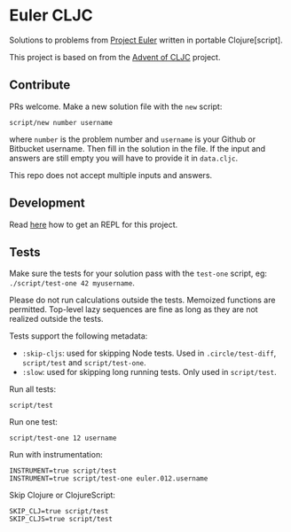 # Euler CLJC

Solutions to problems from [Project Euler](https://projecteuler.net) written in portable Clojure[script].

This project is based on from the [Advent of CLJC](https://github.com/borkdude/advent-of-cljc) project.

## Contribute

PRs welcome. Make a new solution file with the `new` script:

    script/new number username

where `number` is the problem number and `username` is your Github or Bitbucket username. Then fill in the solution in the file. If the input and answers are still empty you will have to provide it in `data.cljc`.

This repo does not accept multiple inputs and answers.

## Development

Read [here](https://github.com/dfuenzalida/euler-cljc/wiki/How-to-launch-a-REPL-for-this-project) how to get an REPL for this project.

## Tests

Make sure the tests for your solution pass with the `test-one` script, eg: `./script/test-one 42 myusername`.

Please do not run calculations outside the tests. Memoized functions are permitted. Top-level lazy sequences are fine as long as they are not realized outside the tests.

Tests support the following metadata:

 - `:skip-cljs`: used for skipping Node tests. Used in `.circle/test-diff`,
   `script/test` and `script/test-one`.
 - `:slow`: used for skipping long running tests. Only used in `script/test`.

Run all tests:

    script/test

Run one test:

    script/test-one 12 username
    
Run with instrumentation:

    INSTRUMENT=true script/test
    INSTRUMENT=true script/test-one euler.012.username

Skip Clojure or ClojureScript:

    SKIP_CLJ=true script/test
    SKIP_CLJS=true script/test


